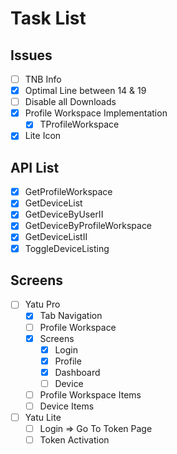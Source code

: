 # Task List

## Issues

- [ ] TNB Info
- [x] Optimal Line between 14 & 19
- [ ] Disable all Downloads
- [x] Profile Workspace Implementation
  - [x] TProfileWorkspace
- [x] Lite Icon

## API List

- [x] GetProfileWorkspace
- [x] GetDeviceList
- [x] GetDeviceByUserII
- [x] GetDeviceByProfileWorkspace
- [x] GetDeviceListII
- [x] ToggleDeviceListing

## Screens

- [ ] Yatu Pro
  - [x] Tab Navigation
  - [ ] Profile Workspace
  - [x] Screens
    - [x] Login
    - [x] Profile
    - [x] Dashboard
    - [ ] Device
  - [ ] Profile Workspace Items
  - [ ] Device Items

- [ ] Yatu Lite
  - [ ] Login => Go To Token Page
  - [ ] Token Activation
